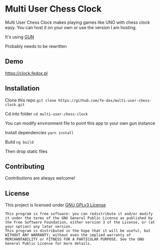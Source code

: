 
# Multi User Chess Clock
Multi User Chess Clock makes playing games like UNO with chess clock easy.
You can host it on your own or use the version I am hosting.

It's using [GUN](https://gun.eco)

Probably needs to be rewritten


## Demo

https://clock.fedox.pl


## Installation

Clone this repo
`git clone https://github.com/fe-dox/multi-user-chess-clock.git`

Cd into folder
`cd multi-user-chess-clock`

You can modify environment file to point this app to your own gun instance

Install dependencies
`yarn install`

Build
`ng build`

Then drop static files

## Contributing

Contributions are always welcome!

## License

This project is licensed under [GNU GPLv3 License](https://www.gnu.org/licenses/gpl-3.0.html)

```
This program is free software: you can redistribute it and/or modify it under the terms of the GNU General Public License as published by the Free Software Foundation, either version 3 of the License, or (at your option) any later version.
This program is distributed in the hope that it will be useful, but WITHOUT ANY WARRANTY; without even the implied warranty of MERCHANTABILITY or FITNESS FOR A PARTICULAR PURPOSE. See the GNU General Public License for more details.
```
